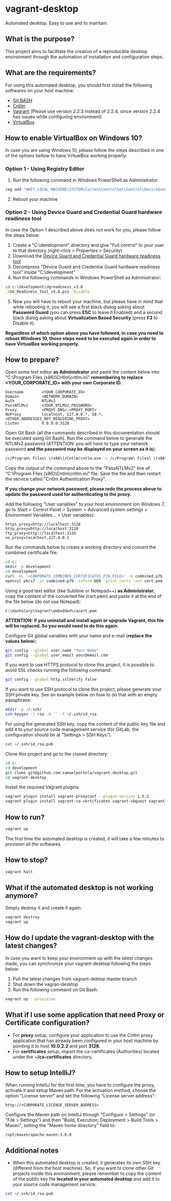 # vagrant-desktop

Automated desktop. Easy to use and to maintain.

## What is the purpose?

This project aims to facilitate the creation of a reproducible desktop environment through the automation of installation and configuration steps.

## What are the requirements?

For using this automated desktop, you should first install the following softwares on your host machine:

- [Git BASH](https://gitforwindows.org)
- [Cntlm](http://cntlm.sourceforge.net)
- [Vagrant](https://www.vagrantup.com) (Please use version 2.2.3 instead of 2.2.4, since version 2.2.4 has issues while configuring environment)
- [VirtualBox](https://www.virtualbox.org)

## How to enable VirtualBox on Windows 10?

In case you are using Windows 10, please follow the steps described in one of the options bellow to have VirtualBox working properly:

### Option 1 - Using Registry Editor

1. Run the following command in Windows PowerShell as Administrator:

```bash
reg add "HKEY_LOCAL_MACHINE\SYSTEM\CurrentControlSet\Control\DeviceGuard" /v EnableVirtualizationBasedSecurity /t REG_DWORD /d 0 /f
```

2. Reboot your machine

### Option 2 - Using Device Guard and Credential Guard hardware readiness tool

In case the Option 1 described above does not work for you, please follow the steps below:

1. Create a "C:\development" directory and give "Full control" to your user to that directory (right-click > Properties > Security)
2. Download the [Device Guard and Credential Guard hardware readiness tool](https://www.microsoft.com/en-us/download/details.aspx?id=53337)
3. Decompress "Device Guard and Credential Guard hardware readiness tool" inside "C:\development"
4. Run the following commands in Windows PowerShell as Administrator:

```bash
cd c:\development\dgreadiness_v3.6
.\DG_Readiness_Tool_v3.6.ps1 -Disable
```

5. Now you will have to reboot your machine, but please have in mind that while rebooting it, you will see a first black dialog asking about **Password Guard** (you can press **ESC** to leave it Enabled) and a second black dialog asking about **Virtualization Based Security** (press **F3** to Disable it).

**Regardless of which option above you have followed, in case you need to reboot Windows 10, those steps need to be executed again in order to have VirtualBox working properly.**

## How to prepare?

Open some text editor **as Administrator** and paste the content below into "C:\Program Files (x86)\Cntlm\cntlm.ini" **remembering to replace <YOUR_CORPORATE_ID> with your own Corporate ID**:

```
Username        <YOUR_CORPORATE_ID>
Domain          <NETWORK_DOMAIN>
Auth            NTLMv2
PassNTLMv2      <YOUR_NTLMV2_PASSWORD>
Proxy           <PROXY_DNS>:<PROXY_PORT>
NoProxy         localhost, 127.0.0.*, 10.*, <OTHER_ADDRESSES_NOT_REQUIRING_PROXY>
Listen          0.0.0.0:3128
```

Open Git Bash (all the commands described in this documentation should be executed using Git Bash). Run the command below to generate the NTLMv2 password (ATTENTION: you will have to type your network password **and the password may be displayed on your screen as it is**):

```bash
/c/Program\ Files\ \(x86\)/Cntlm/cntlm.exe -c /c/Program\ Files\ \(x86\)/Cntlm/cntlm.ini -H
```

Copy the output of the command above to the "PassNTLMv2" line of "C:\Program Files (x86)\Cntlm\cntlm.ini" file. Save the file and then restart the service called "Cntlm Authentication Proxy".

**If you change your network password, please redo the process above to update the password used for authenticating to the proxy.**

Add the following "User variables" to your host environment (on Windows 7, go to Start > Control Panel > System > Advanced system settings > Environment Variables... > User variables):

```
https_proxy=http://localhost:3128
http_proxy=http://localhost:3128
ftp_proxy=http://localhost:3128
no_proxy=localhost,127.0.0.1
```

Run the commands below to create a working directory and convert the combined certificate file:

```bash
cd c:
mkdir -p development
cd development
curl -kL '<CORPORATE_COMBINED_CERTIFICATES_P7B_FILE>' -o combined.p7b
openssl pkcs7 -in combined.p7b -inform DER -print_certs -out cert.pem
```

Using a good text editor (like Sublime or Notepad++) **as Administrator**, copy the content of the converted file (cert.pem) and paste it at the end of the file below (do not use Notepad):

```
C:\HashiCorp\Vagrant\embedded\cacert.pem
```

**ATTENTION: if you uninstall and install again or upgrade Vagrant, this file will be replaced. So you would need to do this again.**

Configure Git global variables with your name and e-mail (**replace the values below**):
```bash
git config --global user.name "Your Name"
git config --global user.email your@email.com
```

If you want to use HTTPS protocol to clone this project, it is possible to avoid SSL checks running the following command:
```bash
git config --global http.sslVerify false
```

If you want to use SSH protocol to clone this project, please generate your SSH private key. See an example below on how to do that with an empty passphrase:
```bash
mkdir -p ~/.ssh/
ssh-keygen -t rsa -N '' -f ~/.ssh/id_rsa
```

For using the generated SSH key, copy the content of the public key file and add it to your source code management service (for GitLab, the configuration should be at "Settings > SSH Keys").

```bash
cat ~/.ssh/id_rsa.pub
```

Clone this project and go to the cloned directory:
```bash
cd c:
cd development
git clone git@github.com:samuelportela/vagrant-desktop.git
cd vagrant-desktop
```

Install the required Vagrant plugins:
```bash
vagrant plugin install vagrant-proxyconf --plugin-version 1.5.2
vagrant plugin install vagrant-ca-certificates vagrant-vbguest vagrant-reload vagrant-disksize
```

## How to run?

```bash
vagrant up
```

The first time the automated desktop is created, it will take a few minutes to provision all the softwares.

## How to stop?

```bash
vagrant halt
```

## What if the automated desktop is not working anymore?

Simply destroy it and create it again:

```bash
vagrant destroy
vagrant up
```

## How do I update the vagrant-desktop with the latest changes?

In case you want to keep your environment up with the latest changes made, you can synchronize your vagrant-desktop following the steps below:

1. Pull the latest changes from vagrant-dektop master branch
2. Shut down the vagran-desktop
3. Run the following command on Git Bash:

```bash
vagrant up --provision
```

## What if I use some application that need Proxy or Certificate configuration?

- For **proxy** setup, configure your application to use the Cntlm proxy application that has already been configured in your host machine by pointing it to host **10.0.2.2** and port **3128**.
- For **certificates** setup, import the ca-certificates (Authorities) located under the **~/ca-certificates** directory.

## How to setup IntelliJ?

When running IntelliJ for the first time, you have to configure the proxy, activate it and setup Maven path. For the activation method, choose the option "License server" and set the following "License server address":

```
http://<CORPORATE_LICENSE_SERVER_ADDRESS>
```

Configure the Maven path on IntelliJ through "Configure > Settings" (or "File > Settings") and then "Build, Execution, Deployment > Build Tools > Maven", setting the "Maven home directory" field to:

```
/opt/maven/apache-maven-3.6.0
```

## Additional notes

- When this automated desktop is created, it generates its own SSH key (different from the host machine). So, if you want to clone other Git projects inside this environment, please remember to copy the content of the public key file **located in your automated desktop** and add it to your source code management service:

```bash
cat ~/.ssh/id_rsa.pub
```
